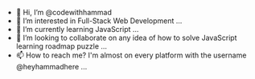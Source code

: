 - 👋 Hi, I’m @codewithhammad
- 👀 I’m interested in Full-Stack Web Development ...
- 🌱 I’m currently learning JavaScript ...
- 💞️ I’m looking to collaborate on any idea of how to solve JavaScript learning roadmap puzzle ...
- 📫 How to reach me? I'm almost on every platform with the username @heyhammadhere ...

<!---
codewithhammad/codewithhammad is a ✨ special ✨ repository because its `README.md` (this file) appears on your GitHub profile.
You can click the Preview link to take a look at your changes.
--->
